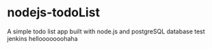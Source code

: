 # nodejs-todoList
A simple todo list app built with node.js and postgreSQL database
test jenkins
hellooooooohaha
